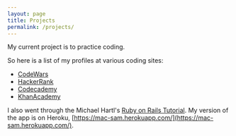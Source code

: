 ```yaml
---
layout: page
title: Projects
permalink: /projects/
---
```


My current project is to practice coding.

So here is a list of my profiles at various coding sites:

* [CodeWars](http://www.codewars.com/users/thefront)
* [HackerRank](https://www.hackerrank.com/rtzeng)
* [Codecademy](https://www.codecademy.com/rtzeng)
* [KhanAcademy](https://www.khanacademy.org/profile/kaid_997023413751452414665251/)

I also went through the Michael Hartl's
[Ruby on Rails Tutorial](https://www.railstutorial.org/). My version of the app is on
Heroku, [https://mac-sam.herokuapp.com/](https://mac-sam.herokuapp.com/).
